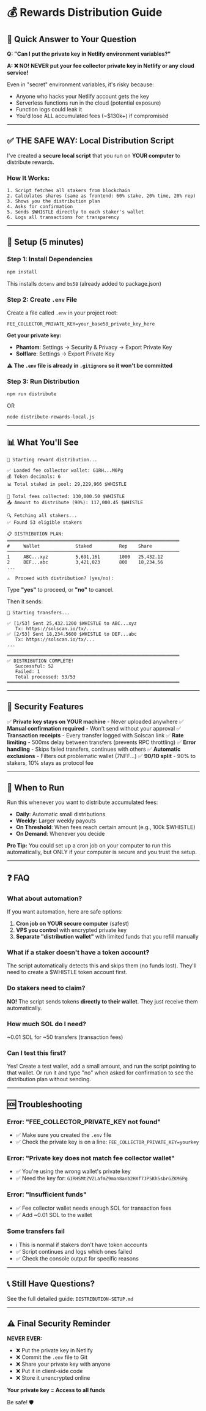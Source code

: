 # 💰 Rewards Distribution Guide

## 🎯 Quick Answer to Your Question

**Q: "Can I put the private key in Netlify environment variables?"**

**A: ❌ NO! NEVER put your fee collector private key in Netlify or any cloud service!**

Even in "secret" environment variables, it's risky because:
- Anyone who hacks your Netlify account gets the key
- Serverless functions run in the cloud (potential exposure)
- Function logs could leak it
- You'd lose ALL accumulated fees (~$130k+) if compromised

---

## ✅ THE SAFE WAY: Local Distribution Script

I've created a **secure local script** that you run on **YOUR computer** to distribute rewards.

### How It Works:

```
1. Script fetches all stakers from blockchain
2. Calculates shares (same as frontend: 60% stake, 20% time, 20% rep)
3. Shows you the distribution plan
4. Asks for confirmation
5. Sends $WHISTLE directly to each staker's wallet
6. Logs all transactions for transparency
```

---

## 🚀 Setup (5 minutes)

### Step 1: Install Dependencies

```bash
npm install
```

This installs `dotenv` and `bs58` (already added to package.json)

### Step 2: Create `.env` File

Create a file called `.env` in your project root:

```env
FEE_COLLECTOR_PRIVATE_KEY=your_base58_private_key_here
```

**Get your private key:**
- **Phantom**: Settings → Security & Privacy → Export Private Key
- **Solflare**: Settings → Export Private Key

⚠️ **The `.env` file is already in `.gitignore` so it won't be committed**

### Step 3: Run Distribution

```bash
npm run distribute
```

OR

```bash
node distribute-rewards-local.js
```

---

## 📊 What You'll See

```
🚀 Starting reward distribution...

✅ Loaded fee collector wallet: G1RH...M6Pg
💰 Token decimals: 6
📊 Total staked in pool: 29,229,966 $WHISTLE

💎 Total fees collected: 130,000.50 $WHISTLE
📤 Amount to distribute (90%): 117,000.45 $WHISTLE

🔍 Fetching all stakers...
✅ Found 53 eligible stakers

📋 DISTRIBUTION PLAN:
═══════════════════════════════════════════════════════════════
#     Wallet             Staked          Rep    Share          
───────────────────────────────────────────────────────────────
1     ABC...xyz          5,691,161       1000   25,432.12      
2     DEF...abc          3,421,023       800    18,234.56      
...

⚠️  Proceed with distribution? (yes/no): 
```

Type **"yes"** to proceed, or **"no"** to cancel.

Then it sends:

```
🚀 Starting transfers...

✅ [1/53] Sent 25,432.1200 $WHISTLE to ABC...xyz
   Tx: https://solscan.io/tx/...
✅ [2/53] Sent 18,234.5600 $WHISTLE to DEF...abc
   Tx: https://solscan.io/tx/...
...

═══════════════════════════════════════════════════════════════
✅ DISTRIBUTION COMPLETE!
   Successful: 52
   Failed: 1
   Total processed: 53/53
═══════════════════════════════════════════════════════════════
```

---

## 🔐 Security Features

✅ **Private key stays on YOUR machine** - Never uploaded anywhere
✅ **Manual confirmation required** - Won't send without your approval
✅ **Transaction receipts** - Every transfer logged with Solscan link
✅ **Rate limiting** - 500ms delay between transfers (prevents RPC throttling)
✅ **Error handling** - Skips failed transfers, continues with others
✅ **Automatic exclusions** - Filters out problematic wallet (7NFF...)
✅ **90/10 split** - 90% to stakers, 10% stays as protocol fee

---

## 🔄 When to Run

Run this whenever you want to distribute accumulated fees:

- **Daily**: Automatic small distributions
- **Weekly**: Larger weekly payouts
- **On Threshold**: When fees reach certain amount (e.g., 100k $WHISTLE)
- **On Demand**: Whenever you decide

**Pro Tip:** You could set up a cron job on your computer to run this automatically, but ONLY if your computer is secure and you trust the setup.

---

## ❓ FAQ

### What about automation?

If you want automation, here are safe options:

1. **Cron job on YOUR secure computer** (safest)
2. **VPS you control** with encrypted private key
3. **Separate "distribution wallet"** with limited funds that you refill manually

### What if a staker doesn't have a token account?

The script automatically detects this and skips them (no funds lost). They'll need to create a $WHISTLE token account first.

### Do stakers need to claim?

**NO!** The script sends tokens **directly to their wallet**. They just receive them automatically.

### How much SOL do I need?

~0.01 SOL for ~50 transfers (transaction fees)

### Can I test this first?

Yes! Create a test wallet, add a small amount, and run the script pointing to that wallet. Or run it and type "no" when asked for confirmation to see the distribution plan without sending.

---

## 🆘 Troubleshooting

### Error: "FEE_COLLECTOR_PRIVATE_KEY not found"
- ✅ Make sure you created the `.env` file
- ✅ Check the private key is on a line: `FEE_COLLECTOR_PRIVATE_KEY=yourkey`

### Error: "Private key does not match fee collector wallet"
- ✅ You're using the wrong wallet's private key
- ✅ Need the key for: `G1RHSMtZVZLafmZ9man8anb2HXf7JP5Kh5sbrGZKM6Pg`

### Error: "Insufficient funds"
- ✅ Fee collector wallet needs enough SOL for transaction fees
- ✅ Add ~0.01 SOL to the wallet

### Some transfers fail
- ℹ️ This is normal if stakers don't have token accounts
- ✅ Script continues and logs which ones failed
- ✅ Check the console output for specific reasons

---

## 📞 Still Have Questions?

See the full detailed guide: `DISTRIBUTION-SETUP.md`

---

## ⚠️ Final Security Reminder

**NEVER EVER:**
- ❌ Put the private key in Netlify
- ❌ Commit the `.env` file to Git
- ❌ Share your private key with anyone
- ❌ Put it in client-side code
- ❌ Store it unencrypted online

**Your private key = Access to all funds**

Be safe! 🛡️

